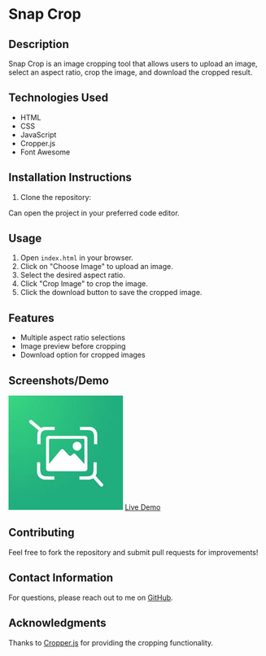# Snap Crop

## Description
Snap Crop is an image cropping tool that allows users to upload an image, select an aspect ratio, crop the image, and download the cropped result.

## Technologies Used
- HTML
- CSS
- JavaScript
- Cropper.js
- Font Awesome

## Installation Instructions
1. Clone the repository:

Can open the project in your preferred code editor.

## Usage
1. Open `index.html` in your browser.
2. Click on "Choose Image" to upload an image.
3. Select the desired aspect ratio.
4. Click "Crop Image" to crop the image.
5. Click the download button to save the cropped image.

## Features
- Multiple aspect ratio selections
- Image preview before cropping
- Download option for cropped images

## Screenshots/Demo
![Screenshot of Snap Crop](https://github.com/rubenhtun/snap-crop/raw/main/favicon.jpeg)
[Live Demo](https://rubenhtun.github.io/SnapCrop/)

## Contributing
Feel free to fork the repository and submit pull requests for improvements!

## Contact Information
For questions, please reach out to me on [GitHub](https://github.com/rubenhtun).

## Acknowledgments
Thanks to [Cropper.js](https://fengyuanchen.github.io/cropperjs/) for providing the cropping functionality.

